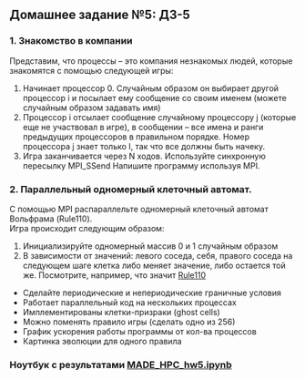 ## Домашнее задание №5: ДЗ-5

### 1. Знакомство в компании
Представим, что процессы – это компания незнакомых людей, которые знакомятся с помощью следующей игры:<br>
1. Начинает процессор 0. Случайным образом он выбирает другой процессор i и посылает ему сообщение со своим именем (можете случайным образом задавать имя)
2. Процессор i отсылает сообщение случайному процессору j (которые еще не участвовал в игре), в сообщении – все имена и ранги предыдущих процессоров в правильном порядке. Номер процессора j знает только I, так что все должны быть начеку.
3. Игра заканчивается через N ходов. Используйте синхронную пересылку MPI_SSend
Напишите программу используя MPI.<br>

### 2. Параллельный одномерный клеточный автомат.
С помощью MPI распараллельте одномерный клеточный автомат Вольфрама (Rule110).<br>
Игра происходит следующим образом:<br>
1. Инициализируйте одномерный массив 0 и 1 случайным образом
2. В зависимости от значений: левого соседа, себя, правого соседа на следующем шаге клетка либо меняет значение, либо остается той же. Посмотрите, например, что значит <a href='https://en.wikipedia.org/wiki/Rule_110'>Rule110</a><br>
* Сделайте периодические и непериодические граничные условия
* Работает параллельный код на нескольких процессах 
* Имплементированы клетки-призраки (ghost cells) 
* Можно поменять правило игры (сделать одно из 256) 
* График ускорения работы программы от кол-ва процессов
* Картинка эволюции для одного правила

### Ноутбук с результатами <a href='https://github.com/AnnaSmelova/HPC/blob/main/hw5/MADE_HPC_hw5.ipynb'>MADE_HPC_hw5.ipynb</a>
